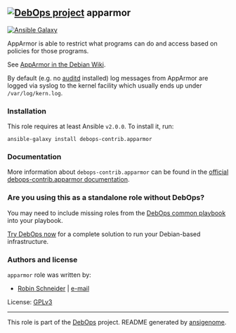 ## [![DebOps project](http://debops.org/images/debops-small.png)](http://debops.org) apparmor

<!-- This file was generated by Ansigenome. Do not edit this file directly but
     instead have a look at the files in the ./meta/ directory. -->

[![Ansible Galaxy](http://img.shields.io/badge/galaxy-debops--contrib.apparmor-660198.svg?style=flat)](https://galaxy.ansible.com/debops-contrib/apparmor)


AppArmor is able to restrict what programs can do and access based on policies for those programs.

See [AppArmor in the Debian Wiki](https://wiki.debian.org/AppArmor/HowToUse).

By default (e.g. no [auditd] installed) log messages from AppArmor are
logged via syslog to the kernel facility which usually ends up under
`/var/log/kern.log`.

[auditd]: https://packages.debian.org/search?keywords=auditd

### Installation

This role requires at least Ansible `v2.0.0`. To install it, run:

```Shell
ansible-galaxy install debops-contrib.apparmor
```

### Documentation

More information about `debops-contrib.apparmor` can be found in the
[official debops-contrib.apparmor documentation](http://docs.debops.org/en/latest/ansible/roles/ansible-apparmor/docs/).



### Are you using this as a standalone role without DebOps?

You may need to include missing roles from the [DebOps common
playbook](https://github.com/debops/debops-playbooks/blob/master/playbooks/common.yml)
into your playbook.

[Try DebOps now](https://github.com/debops/debops) for a complete solution to run your Debian-based infrastructure.





### Authors and license

`apparmor` role was written by:

- [Robin Schneider](https://github.com/ypid) | [e-mail](mailto:ypid@riseup.net)

License: [GPLv3](https://tldrlegal.com/license/gnu-general-public-license-v3-%28gpl-3%29)

***

This role is part of the [DebOps](http://debops.org/) project. README generated by [ansigenome](https://github.com/nickjj/ansigenome/).
